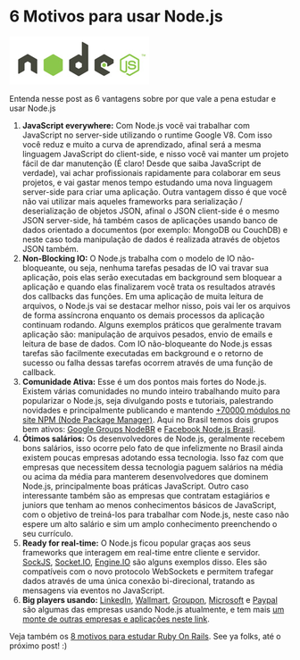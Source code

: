# 6 Motivos para usar Node.js

![6 Motivos para usar Node.js](../images/nodejs-logo.jpg "6 Motivos para usar Node.js")

Entenda nesse post as 6 vantagens sobre por que vale a pena estudar e usar Node.js

1.  **JavaScript everywhere:** Com Node.js você vai trabalhar com JavaScript no server-side utilizando o runtime Google V8\. Com isso você reduz e muito a curva de aprendizado, afinal será a mesma linguagem JavaScript do client-side, e nisso você vai manter um projeto fácil de dar manutenção (É claro! Desde que saiba JavaScript de verdade), vai achar profissionais rapidamente para colaborar em seus projetos, e vai gastar menos tempo estudando uma nova linguagem server-side para criar uma aplicação. Outra vantagem disso é que você não vai utilizar mais aqueles frameworks para serialização / deserialização de objetos JSON, afinal o JSON client-side é o mesmo JSON server-side, há também casos de aplicações usando banco de dados orientado a documentos (por exemplo: MongoDB ou CouchDB) e neste caso toda manipulação de dados é realizada através de objetos JSON também.
2.  **Non-Blocking IO:** O Node.js trabalha com o modelo de IO não-bloqueante, ou seja, nenhuma tarefas pesadas de IO vai travar sua aplicação, pois elas serão executadas em background sem bloquear a aplicação e quando elas finalizarem você trata os resultados através dos callbacks das funções. Em uma aplicação de muita leitura de arquivos, o Node.js vai se destacar melhor nisso, pois vai ler os arquivos de forma assíncrona enquanto os demais processos da aplicação continuam rodando. Alguns exemplos práticos que geralmente travam aplicação são: manipulação de arquivos pesados, envio de emails e leitura de base de dados. Com IO não-bloqueante do Node.js essas tarefas são facilmente executadas em background e o retorno de sucesso ou falha dessas tarefas ocorrem através de uma função de callback.
3.  **Comunidade Ativa:** Esse é um dos pontos mais fortes do Node.js. Existem várias comunidades no mundo inteiro trabalhando muito para popularizar o Node.js, seja divulgando posts e tutoriais, palestrando novidades e principalmente publicando e mantendo [+70000 módulos no site NPM (Node Package Manager)](https://www.npmjs.org). Aqui no Brasil temos dois grupos bem ativos: [Google Groups NodeBR](https://groups.google.com/forum/?hl=pt#!forum/nodebr) e [Facebook Node.js Brasil](https://www.facebook.com/groups/nodejsbrasil/).
4.  **Ótimos salários:** Os desenvolvedores de Node.js, geralmente recebem bons salários, isso ocorre pelo fato de que infelizmente no Brasil ainda existem poucas empresas adotando essa tecnologia. Isso faz com que empresas que necessitem dessa tecnologia paguem salários na média ou acima da média para manterem desenvolvedores que dominem Node.js, principalmente boas práticas JavaScript. Outro caso interessante também são as empresas que contratam estagiários e juniors que tenham ao menos conhecimentos básicos de JavaScript, com o objetivo de treiná-los para trabalhar com Node.js, neste caso não espere um alto salário e sim um amplo conhecimento preenchendo o seu currículo.
5.  **Ready for real-time:** O Node.js ficou popular graças aos seus frameworks que interagem em real-time entre cliente e servidor. [SockJS](https://github.com/sockjs), [Socket.IO](https://github.com/Automattic/socket.io), [Engine.IO](https://github.com/automattic/engine.io) são alguns exemplos disso. Eles são compatíveis com o novo protocolo WebSockets e permitem trafegar dados através de uma única conexão bi-direcional, tratando as mensagens via eventos no JavaScript.
6.  **Big players usando:** [LinkedIn](https://engineering.linkedin.com/nodejs/blazing-fast-nodejs-10-performance-tips-linkedin-mobile), [Wallmart](http://venturebeat.com/2012/01/24/why-walmart-is-using-node-js/), [Groupon](http://www.datacenterknowledge.com/archives/2013/12/06/need-speed-groupon-migrated-node-js/), [Microsoft](http://techcrunch.com/2013/11/21/microsoft-launches-node-js-tools-for-visual-studio/) e [Paypal](https://www.paypal-engineering.com/2013/11/22/node-js-at-paypal/) são algumas das empresas usando Node.js atualmente, e tem mais [um monte de outras empresas e aplicações neste link](https://github.com/joyent/node/wiki/Projects%2C-Applications%2C-and-Companies-Using-Node).

Veja também os [8 motivos para estudar Ruby On Rails](../8-motivos-para-estudar-ruby-on-rails "8 motivos para estudar Ruby On Rails"). See ya folks, até o próximo post! :)
